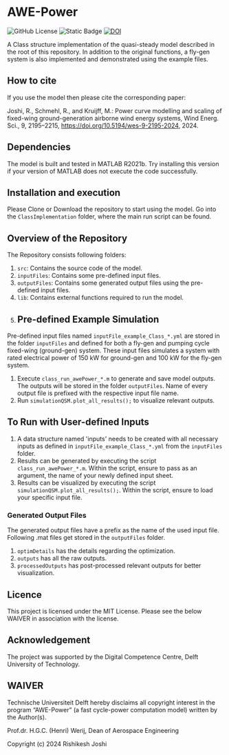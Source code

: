 # AWE-Power

![GitHub License](https://img.shields.io/github/license/awegroup/AWE-Power)
![Static Badge](https://img.shields.io/badge/MATLAB-R2021b-blue)
[![DOI](https://zenodo.org/badge/DOI/10.5281/zenodo.13842297.svg)](https://doi.org/10.5281/zenodo.13842297)

A Class structure implementation of the quasi-steady model described in the root of this repository.  In addition to the original functions, a fly-gen system is also implemented and demonstrated using the example files. 

## How to cite

If you use the model then please cite the corresponding paper:

Joshi, R., Schmehl, R., and Kruijff, M.: Power curve modelling and scaling of fixed-wing ground-generation airborne wind energy systems, Wind Energ. Sci., 9, 2195–2215, https://doi.org/10.5194/wes-9-2195-2024, 2024.

## Dependencies

The model is built and tested in MATLAB R2021b. Try installing this version if your version of MATLAB does not execute the code successfully.

## Installation and execution

Please Clone or Download the repository to start using the model. Go into the `ClassImplementation` folder, where the main run script can be found.

## Overview of the Repository

The Repository consists following folders:

1. `src`: Contains the source code of the model.
2. `inputFiles`: Contains some pre-defined input files.
3. `outputFiles`: Contains some generated output files using the pre-defined input files.
4. `lib`: Contains external functions required to run the model.
5. ## Pre-defined Example Simulation

Pre-defined input files named `inputFile_example_Class_*.yml` are stored in the folder `inputFiles` and defined for both a fly-gen and pumping cycle fixed-wing (ground-gen) system. These input files simulates a system with rated electrical power of 150 kW for ground-gen and 100 kW for the fly-gen system.

1. Execute `class_run_awePower_*.m` to generate and save model outputs. The outputs will be stored in the folder `outputFiles`. Name of every output file is prefixed with the respective input file name.
2. Run `simulationQSM.plot_all_results();` to visualize relevant outputs.

## To Run with User-defined Inputs

1. A data structure named 'inputs' needs to be created with all necessary inputs as defined in `inputFile_example_Class_*.yml` from the `inputFiles` folder.
2. Results can be generated by executing the script `class_run_awePower_*.m`. Within the script, ensure to pass as an argument, the name of your newly defined input sheet.
3. Results can be visualized by executing the script `simulationQSM.plot_all_results();`. Within the script, ensure to load your specific input file.

### Generated Output Files

The generated output files have a prefix as the name of the used input file. Following .mat files get stored in the `outputFiles` folder.

1. `optimDetails` has the details regarding the optimization.
2. `outputs` has all the raw outputs.
3. `processedOutputs` has post-processed relevant outputs for better visualization.

## Licence

This project is licensed under the MIT License. Please see the below WAIVER in association with the license.

## Acknowledgement

The project was supported by the Digital Competence Centre, Delft University of Technology.

## WAIVER

Technische Universiteit Delft hereby disclaims all copyright interest in the program “AWE-Power” (a fast cycle-power computation model) written by the Author(s).

Prof.dr. H.G.C. (Henri) Werij, Dean of Aerospace Engineering

Copyright (c) 2024 Rishikesh Joshi
